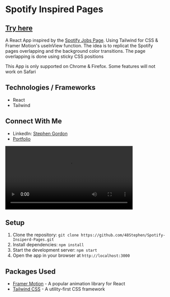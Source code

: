<!DOCTYPE html>
<html>

<body>
<h1>Spotify Inspired Pages</h1>
<h2><a href="https://spotify-inspired-pages.web.app">Try here</a></h2>
<p>A React App inspired by the <a href="https://www.lifeatspotify.com/">Spotify Jobs Page</a>. Using Tailwind for CSS & Framer Motion's useInView function. The idea is to replicat the Spotify pages overlapping and the background color transitions. The page overlapping is done using sticky CSS positions </p>
<p>This App is only supported on Chrome & Firefox. Some features will not work on Safari</p>

## Technologies / Frameworks
- React
- Tailwind 

## Connect With Me
- LinkedIn: [Stephen Gordon](https://www.linkedin.com/in/ste-gordon/)
- [Portfolio](https://www.stephengordon.ie)

 <video width="400" controls>
  <source src="Spotify.mov" type="video/mp4">
</video> 

<h2>Setup</h2>
<ol>
	<li>Clone the repository: <code>git clone https://github.com/48Stephen/Spotify-Insiperd-Pages.git</code></li>
	<li>Install dependencies: <code>npm install</code></li>
	<li>Start the development server: <code>npm start</code></li>
	<li>Open the app in your browser at <code>http://localhost:3000</code></li>
</ol>

<h2>Packages Used</h2>
<ul>
<li><a href="https://www.framer.com/motion/">Framer Motion</a> - A popular animation library for React</li>
<li><a href="https://tailwindcss.com/">Tailwind CSS</a> - A utility-first CSS framework</li>
</ul>


</body>
</html>
